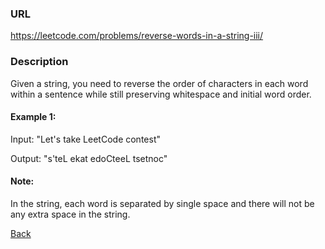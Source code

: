 ### URL
https://leetcode.com/problems/reverse-words-in-a-string-iii/

### Description
Given a string, you need to reverse the order of characters in each word within a sentence while still preserving whitespace and initial word order.

#### Example 1:
Input: "Let's take LeetCode contest"

Output: "s'teL ekat edoCteeL tsetnoc"
#### Note: 
In the string, each word is separated by single space and there will not be any extra space in the string.


[Back](readme.md)